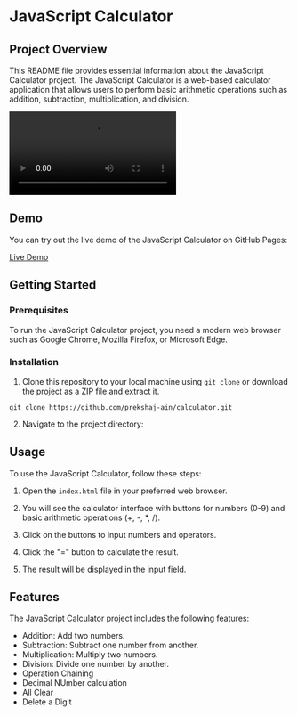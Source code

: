# JavaScript Calculator

## Project Overview

This README file provides essential information about the JavaScript Calculator project. The JavaScript Calculator is a web-based calculator application that allows users to perform basic arithmetic operations such as addition, subtraction, multiplication, and division.

![Calculator Demo](demo.mp4)

## Demo

You can try out the live demo of the JavaScript Calculator on GitHub Pages:

[Live Demo](https://prekshaj-ain.github.io/calculator/)

## Getting Started

### Prerequisites

To run the JavaScript Calculator project, you need a modern web browser such as Google Chrome, Mozilla Firefox, or Microsoft Edge.

### Installation

1. Clone this repository to your local machine using `git clone` or download the project as a ZIP file and extract it.

`git clone https://github.com/prekshaj-ain/calculator.git`

2. Navigate to the project directory:

## Usage

To use the JavaScript Calculator, follow these steps:

1. Open the `index.html` file in your preferred web browser.

2. You will see the calculator interface with buttons for numbers (0-9) and basic arithmetic operations (+, -, \*, /).

3. Click on the buttons to input numbers and operators.

4. Click the "=" button to calculate the result.

5. The result will be displayed in the input field.

## Features

The JavaScript Calculator project includes the following features:

- Addition: Add two numbers.
- Subtraction: Subtract one number from another.
- Multiplication: Multiply two numbers.
- Division: Divide one number by another.
- Operation Chaining
- Decimal NUmber calculation
- All Clear
- Delete a Digit
